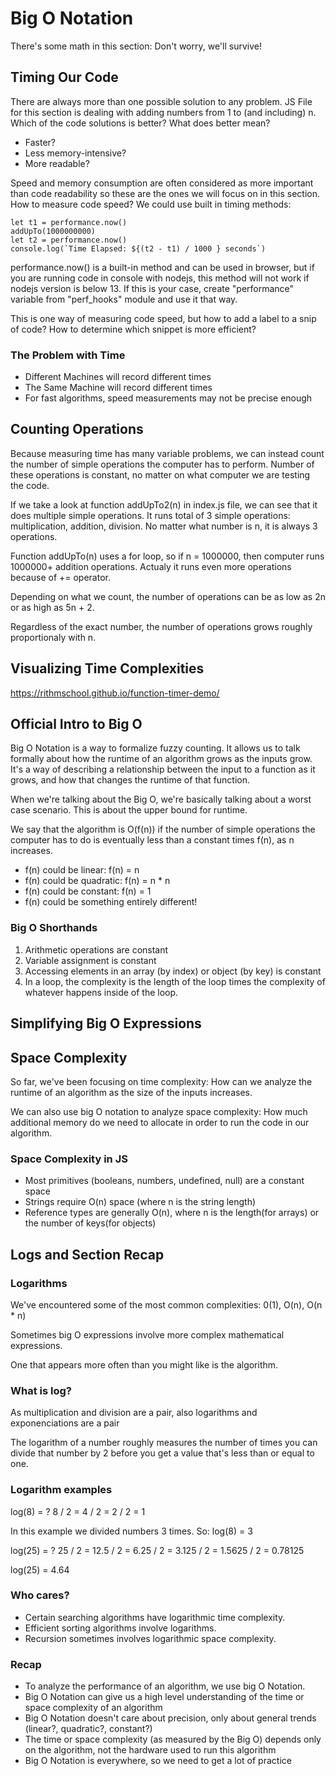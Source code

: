 # Big O Notation
There's some math in this section: Don't worry, we'll survive!

## Timing Our Code
There are always more than one possible solution to any problem. 
JS File for this section is dealing with adding numbers from 1 to (and including) n.
Which of the code solutions is better?
What does better mean?
  * Faster?
  * Less memory-intensive?
  * More readable?

Speed and memory consumption are often considered as more important than code readability so these are the ones we will focus on in this section.
How to measure code speed? We could use built in timing methods: 

```
let t1 = performance.now()
addUpTo(1000000000)
let t2 = performance.now()
console.log(`Time Elapsed: ${(t2 - t1) / 1000 } seconds`)
```

performance.now() is a built-in method and can be used in browser, but if you are running code in console with nodejs, this method will not work if nodejs version is below 13.
If this is your case, create "performance" variable from "perf_hooks" module and use it that way.

This is one way of measuring code speed, but how to add a label to a snip of code? How to determine which snippet is more efficient?

### The Problem with Time
* Different Machines will record different times
* The Same Machine will record different times
* For fast algorithms, speed measurements may not be precise enough

## Counting Operations
Because measuring time has many variable problems, we can instead count the number of simple operations the computer has to perform. 
Number of these operations is constant, no matter on what computer we are testing the code.

If we take a look at function addUpTo2(n) in index.js file, we can see that it does multiple simple operations.
It runs total of 3 simple operations: multiplication, addition, division. No matter what number is n, it is always 3 operations.

Function addUpTo(n) uses a for loop, so if n = 1000000, then computer runs 1000000+ addition operations. Actualy it runs even more operations because of += operator.

Depending on what we count, the number of operations can be as low as 2n or as high as 5n + 2.

Regardless of the exact number, the number of operations grows roughly proportionaly with n.


## Visualizing Time Complexities

https://rithmschool.github.io/function-timer-demo/

## Official Intro to Big O
Big O Notation is a way to formalize fuzzy counting. It allows us to talk formally about how the runtime of an algorithm grows as the inputs grow.
It's a way of describing a relationship between the input to a function as it grows, and how that changes the runtime of that function.

When we're talking about the Big O, we're basically talking about a worst case scenario. This is about the upper bound for runtime.

We say that the algorithm is O(f(n)) if the number of simple operations the computer has to do is eventually less than a constant times f(n), as n increases.

* f(n) could be linear: f(n) = n
* f(n) could be quadratic: f(n) = n * n
* f(n) could be constant: f(n) = 1
* f(n) could be something entirely different!

### Big O Shorthands

1. Arithmetic operations are constant
2. Variable assignment is constant
3. Accessing elements in an array (by index) or object (by key) is constant
4. In a loop, the complexity is the length of the loop times the complexity of whatever happens inside of the loop.

## Simplifying Big O Expressions


## Space Complexity
So far, we've been focusing on time complexity: 
How can we analyze the runtime of an algorithm as the size of the inputs increases.

We can also use big O notation to analyze space complexity: 
How much additional memory do we need to allocate in order to run the code in our algorithm.

### Space Complexity in JS
* Most primitives (booleans, numbers, undefined, null) are a constant space
* Strings require O(n) space (where n is the string length)
* Reference types are generally O(n), where n is the length(for arrays) or the number of keys(for objects)

## Logs and Section Recap
### Logarithms
We've encountered some of the most common complexities: 0(1), O(n), O(n * n) 

Sometimes big O expressions involve more complex mathematical expressions.

One that appears more often than you might like is the algorithm.

### What is log?
As multiplication and division are a pair, also logarithms and exponenciations are a pair

The logarithm of a number roughly measures the number of times you can divide that number by 2 before you get a value that's less than or equal to one.

### Logarithm examples

log(8) = ?
8 / 2 = 4 / 2 = 2 / 2 = 1

In this example we divided numbers 3 times. So: 
log(8) = 3

log(25) = ?
25 / 2 = 12.5 / 2 = 6.25 / 2 = 3.125 / 2 = 1.5625 / 2 = 0.78125

log(25) = 4.64

### Who cares?

* Certain searching algorithms have logarithmic time complexity.
* Efficient sorting algorithms involve logarithms.
* Recursion sometimes involves logarithmic space complexity.

### Recap

* To analyze the performance of an algorithm, we use big O Notation.
* Big O Notation can give us a high level understanding of the time or space complexity of an algorithm
* Big O Notation doesn't care about precision, only about general trends (linear?, quadratic?, constant?)
* The time or space complexity (as measured by the Big O) depends only on the algorithm, not the hardware used to run this algorithm
* Big O Notation is everywhere, so we need to get a lot of practice
